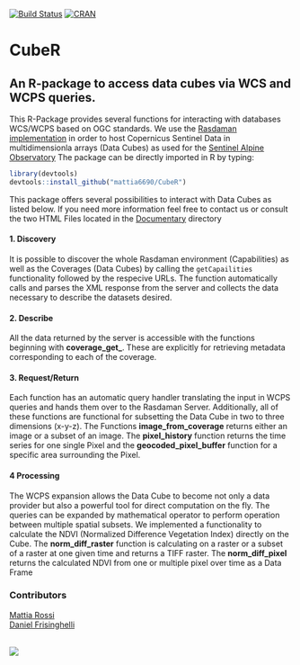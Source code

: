 [![Build Status](https://travis-ci.org/mattia6690/ARTMO_R.svg?branch=master)](https://travis-ci.org/mattia6690/ARTMO_R) 
[![CRAN](http://www.r-pkg.org/badges/version/ARTMOR)](https://cran.r-project.org/package=ARTMOR)

# CubeR
## An R-package to access data cubes via WCS and WCPS queries.

This R-Package provides several functions for interacting with databases WCS/WCPS based on OGC standards. We use the [Rasdaman implementation](http://saocompute.eurac.edu/rasdaman/ows) in order to host Copernicus Sentinel Data in multidimensionla arrays (Data Cubes) as used for the [Sentinel Alpine Observatory](http://sao.eurac.edu/)
The package can be directly imported in R by typing:

```r
library(devtools)
devtools::install_github("mattia6690/CubeR")
```

This package offers several possibilities to interact with Data Cubes as listed below. If you need more information feel free to contact us or consult the two HTML Files located in the [Documentary](https://gitlab.inf.unibz.it/earth_observation_public/CubeR/tree/master/Documentation) directory

#### 1. Discovery

It is possible to discover the whole Rasdaman environment (Capabilities) as well as the Coverages (Data Cubes) by calling the `getCapailities` functionality followed by the respecive URLs. The function automatically calls and parses the XML response from the server and collects the data necessary to describe the datasets desired.

#### 2. Describe

All the data returned by the server is accessible with the functions beginning with **coverage_get_**. These are explicitly for retrieving metadata corresponding to each of the coverage.

#### 3. Request/Return

Each function has an automatic query handler translating the input in WCPS queries and hands them over to the Rasdaman Server. Additionally, all of these functions are functional for subsetting the Data Cube in two to three dimensions (x-y-z).
The Functions **image_from_coverage** returns either an image or a subset of an image. The **pixel_history** function returns the time series for one single Pixel and the **geocoded_pixel_buffer** function for a specific area surrounding the Pixel. 

#### 4 Processing

The WCPS expansion allows the Data Cube to become not only a data provider but also a powerful tool for direct computation on the fly. The queries can be expanded by mathematical operator to perform operation between multiple spatial subsets. We implemented a functionality to calculate the NDVI (Normalized Difference Vegetation Index) directly on the Cube.
The **norm_diff_raster** function is calculating on a raster or a subset of a raster at one given time and returns a TIFF raster. The **norm_diff_pixel** returns the calculated NDVI from one or multiple pixel over time as a Data Frame

### Contributors

[Mattia Rossi](https://github.com/mattia6690)  <br>
[Daniel Frisinghelli](https://gitlab.inf.unibz.it/Daniel.Frisinghelli)  <br><br>

![](http://www.eurac.edu/Style%20Library/logoEURAC.jpg)

